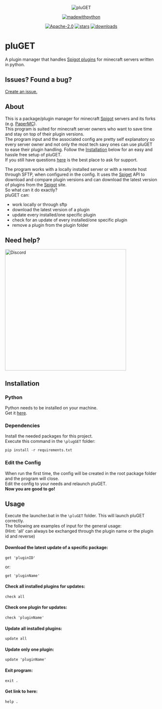 
<p align="center">
<img src="https://i.ibb.co/JyCxnQn/logoreal.png" alt="pluGET" border="0"></a>
</p>

<p align="center">  
<a href="https://www.python.org/"> <img src="https://forthebadge.com/images/badges/made-with-python.svg" alt="madewithpython" border="0"></a>
</p>

<p align="center">  
<a href="https://github.com/Neocky/pluGET/blob/main/LICENSE"> <img src="https://img.shields.io/badge/license-Apache--2.0-blue" alt="Apache-2.0" border="0"></a>
<a href="https://github.com/Neocky/pluGET/stargazers"> <img src="https://img.shields.io/github/stars/Neocky/pluGET?color=yellow" alt="stars" border="0"></a>
<a href="https://github.com/Neocky/pluGET/releases"> <img src="https://img.shields.io/github/downloads/Neocky/pluGET/total" alt="downloads" border="0"></a>

</p>

# pluGET

A plugin manager that handles [Spigot plugins](https://www.spigotmc.org/resources/) for minecraft servers written in python.   


## Issues? Found a bug? 
[Create an issue.](https://github.com/Neocky/pluGET/issues/new/choose) 


## About  
This is a package/plugin manager for minecraft [Spigot](https://www.spigotmc.org/) servers and its forks (e.g. [PaperMC](https://papermc.io/)).  
This program is suited for minecraft server owners who want to save time and stay on top of their plugin versions.  
The program input and the associated config are pretty self explanatory so every server owner and not only the most tech savy ones can use pluGET to ease their plugin handling.
Follow the [Installation](https://github.com/Neocky/pluGET#installation) below for an easy and hassle free setup of pluGET.  
If you still have questions [here](https://github.com/Neocky/pluGET#need-help) is the best place to ask for support.

The program works with a locally installed server or with a remote host through SFTP, when configured in the config.
It uses the [Spiget](https://spiget.org/) API to download and compare plugin versions and can download the latest version of plugins from the [Spigot](https://www.spigotmc.org/) site.  
So what can it do exactly?  
pluGET can:
- work locally or through sftp
- download the latest version of a plugin
- update every installed/one specific plugin
- check for an update of every installed/one specific plugin
- remove a plugin from the plugin folder


## Need help?
[<img src="https://i.imgur.com/D5vyVzC.png" alt="Discord" width="400"/>](https://discord.gg/tTrYuaVXxN)


## Installation
### Python
Python needs to be installed on your machine.  
Get it [here](https://www.python.org/downloads/).  
### Dependencies
Install the needed packages for this project.  
Execute this command in the ```\plugGET``` folder:  
```python
pip install -r requirements.txt
```


### Edit the Config
When run the first time, the config will be created in the root package folder and the program will close.  
Edit the config to your needs and relaunch pluGET.  
**Now you are good to go!**  


## Usage  
Execute the launcher.bat in the ```\pluGET``` folder. This will launch pluGET correctly.  
The following are examples of input for the general usage:  
(Hint: 'all' can always be exchanged through the plugin name or the plugin id and reverse)  
#### Download the latest update of a specific package:  
```
get 'pluginID'
```  
or:    
```
get 'pluginName'
```  
#### Check all installed plugins for updates:  
```
check all
```  
#### Check one plugin for updates:
```
check 'pluginName'
```  
#### Update all installed plugins:  
```
update all
```  
#### Update only one plugin:  
```
update 'pluginName'
```  
#### Exit program:
```
exit .
```
#### Get link to here:
```
help .
```
